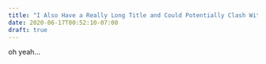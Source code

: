 ```yaml
---
title: "I Also Have a Really Long Title and Could Potentially Clash With the Other Article With a Long Title"
date: 2020-06-17T00:52:10-07:00
draft: true
---
```


oh yeah...
